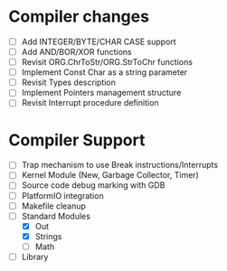 # Compiler changes

- [ ] Add INTEGER/BYTE/CHAR CASE support
- [ ] Add AND/BOR/XOR functions
- [ ] Revisit ORG.ChrToStr/ORG.StrToChr functions
- [ ] Implement Const Char as a string parameter
- [ ] Revisit Types description
- [ ] Implement Pointers management structure
- [ ] Revisit Interrupt procedure definition

# Compiler Support

- [ ] Trap mechanism to use Break instructions/Interrupts
- [ ] Kernel Module (New, Garbage Collector, Timer)
- [ ] Source code debug marking with GDB
- [ ] PlatformIO integration
- [ ] Makefile cleanup
- [ ] Standard Modules
  + [x] Out
  + [x] Strings
  + [ ] Math
- [ ] Library
